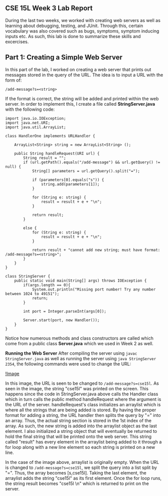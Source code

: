 CSE 15L Week 3 Lab Report
---

During the last two weeks, we worked with creating web servers as well as learning about debugging, testing, and JUnit. Through this, certain vocabulary was also covered such as bugs, symptoms, symptom inducing inputs etc. As such, this lab is done to summarize these skills and excercises. 

Part 1: Creating a Simple Web Server
---

In this part of the lab, I worked on creating a web server that prints out messages stored in the query of the URL. The idea is to input a URL with the form of:

`/add-message?s=<string>`

If the format is correct, the string will be added and printed within the web server. In order to implement this, I create a file called **StringServer.java** with the following code:

```
import java.io.IOException;
import java.net.URI;
import java.util.ArrayList;

class HandlerOne implements URLHandler {

    ArrayList<String> string = new ArrayList<String> ();

    public String handleRequest(URI url) {
        String result = "";
        if (url.getPath().equals("/add-message") && url.getQuery() != null) {
            String[] parameters = url.getQuery().split("=");

            if (parameters[0].equals("s")) {
                string.add(parameters[1]);
            }

            for (String e: string) {
                result = result + e + "\n";
            }

            return result;
        }

        else {
            for (String e: string) {
                result = result + e + "\n";
            }

            return result + "cannot add new string; must have format: /add-message?s=<string>";
        }
    }
}

class StringServer {
    public static void main(String[] args) throws IOException {
        if(args.length == 0){
            System.out.println("Missing port number! Try any number between 1024 to 49151");
            return;
        }

        int port = Integer.parseInt(args[0]);

        Server.start(port, new Handler());
    }
}
```

Notice how numerous methods and class constructors are called which come from a public class **Server.java** which we used in Week 2 as well. 

**Running the Web Server**
After compiling the server using `javac StringServer.java` as well as running the server using `java StringServer 2354`, the following commands were used to change the URL:

[!Image](add1.png)

In this image, the URL is seen to be changed to `/add-message?s=cse15l`. As seen in the image, the string "cse15l" was printed on the screen. This happens since the code in StringServer.java above calls the Handler class which in turn calls the public method handleRequest where the argument is the URL of the server. handleRequest's class initializes an arraylist which is where all the strings that are being added is stored. By having the proper format for adding a string, the URL handler then splits the query by "=" into an array. Thus, the actual string section is stored in the 1st index of the array. As such, the new string is added into the arraylist object as the last element. I also initialized a string object that will eventually be returned to hold the final string that will be printed onto the web server. This string called "result" has every element in the arraylist being added to it through a for loop along with a new line element so each string is printed on a new line.

In the case of the image above, arraylist is originally empty. When the URL is changed to `/add-message?s=cse15l`, we split the query into a list split by "=". Thus, the array becomes [s,cse15l]. Taking the last element, the arraylist adds the string "cse15l" as its first element. Once the for loop runs, the string result becomes "cse15l \n" which is returned to print on the server.
